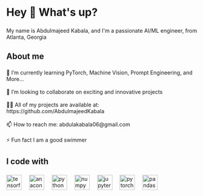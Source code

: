 <h1 align="left">Hey 👋 What's up?</h1>

###

<p align="left">My name is Abdulmajeed Kabala, and I'm a passionate AI/ML engineer, from Atlanta, Georgia</p>

###

<h2 align="left">About me</h2>

###

<p align="left">🌱 I’m currently learning PyTorch, Machine Vision, Prompt Engineering, and More...<br><br>👯 I’m looking to collaborate on exciting and innovative projects<br><br>👨‍💻 All of my projects are available at: https://github.com/AbdulmajeedKabala<br><br>📫 How to reach me: abdulakabala06@gmail.com<br><br>⚡ Fun fact I am a good swimmer</p>

###

<h2 align="left">I code with</h2>

###

<div align="left">
  <img src="https://cdn.jsdelivr.net/gh/devicons/devicon/icons/tensorflow/tensorflow-original.svg" height="40" alt="tensorflow logo"  />
  <img width="12" />
  <img src="https://cdn.jsdelivr.net/gh/devicons/devicon/icons/anaconda/anaconda-original.svg" height="40" alt="anaconda logo"  />
  <img width="12" />
  <img src="https://cdn.jsdelivr.net/gh/devicons/devicon/icons/python/python-original.svg" height="40" alt="python logo"  />
  <img width="12" />
  <img src="https://cdn.jsdelivr.net/gh/devicons/devicon/icons/numpy/numpy-original.svg" height="40" alt="numpy logo"  />
  <img width="12" />
  <img src="https://cdn.jsdelivr.net/gh/devicons/devicon/icons/jupyter/jupyter-original.svg" height="40" alt="jupyter logo"  />
  <img width="12" />
  <img src="https://cdn.jsdelivr.net/gh/devicons/devicon/icons/pytorch/pytorch-original.svg" height="40" alt="pytorch logo"  />
  <img width="12" />
  <img src="https://cdn.jsdelivr.net/gh/devicons/devicon/icons/pandas/pandas-original.svg" height="40" alt="pandas logo"  />
</div>

###
